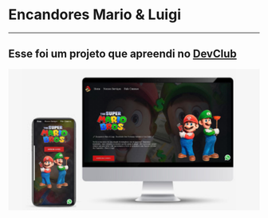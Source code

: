 <h1>Encandores Mario & Luigi</h1>
<hr>
<h2>Esse foi um projeto que apreendi no <a href="https://rodolfomori.com.br/devclub-n1/">DevClub</a> </h2>
<img src="https://github.com/Adriana39/encanadores-mario-luigi/blob/main/assets/imc%20e%20iphone%20mario.png?raw=true"/>
